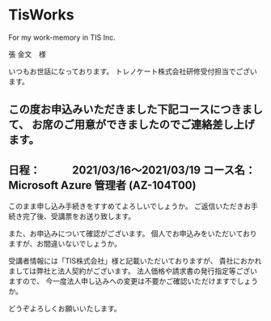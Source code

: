 # TisWorks
For my work-memory in TIS Inc.

張 金文　様　　　

いつもお世話になっております。
トレノケート株式会社研修受付担当でございます。

この度お申込みいただきました下記コースにつきまして、
お席のご用意ができましたのでご連絡差し上げます。
-----------------------------------------------------------
日程：　　　2021/03/16～2021/03/19
コース名：　Microsoft Azure 管理者 (AZ-104T00)
-----------------------------------------------------------
このまま申し込み手続きをすすめてよろしいでしょうか。
ご返信いただきお手続き完了後、受講票をお送り致します。

また、お申込みについて確認がございます。
個人でお申込みをいただいておりますが、お間違いないでしょうか。

受講者情報には「TIS株式会社」様と記載いただいておりますが、
貴社におかれましては弊社と法人契約がございます。
法人価格や請求書の発行指定等ございますので、
今一度法人申し込みへの変更は不要かご確認いただけますでしょうか。

どうぞよろしくお願いいたします。

